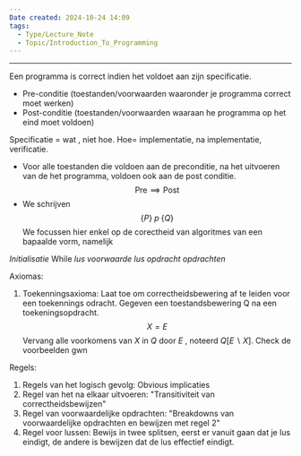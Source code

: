 ```yaml
---
Date created: 2024-10-24 14:09
tags:
  - Type/Lecture_Note
  - Topic/Introduction_To_Programming
---
```


---

Een programma is correct indien het voldoet aan zijn specificatie.
- Pre-conditie (toestanden/voorwaarden waaronder je programma correct moet werken)
- Post-conditie (toestanden/voorwaarden waaraan he programma op het eind moet voldoen)

Specificatie = wat , niet hoe. Hoe= implementatie, na implementatie, verificatie.
- Voor alle toestanden die voldoen aan de preconditie, na het uitvoeren van de het programma, voldoen ook aan de post conditie.$$ \text{Pre}\implies \text{Post} $$
- We schrijven $$ \{ P \}\;p\;\{ Q \} $$
We focussen hier enkel op de corectheid van algoritmes van een bapaalde vorm, namelijk

*Initialisatie*
While *lus voorwaarde*
	*lus opdracht*
*opdrachten*

Axiomas:
1. Toekenningsaxioma:  Laat toe om correctheidsbewering af te leiden voor een toekennings odracht. Gegeven een toestandsbewering Q na een toekeningsopdracht. $$ X=E $$Vervang alle voorkomens van $X$ in $Q$ door $E$ , noteerd $Q[E\backslash X]$. Check de voorbeelden gwn

Regels:
1. Regels van het logisch gevolg: Obvious implicaties
2. Regel van het na elkaar uitvoeren: "Transitiviteit van correctheidsbewijzen"
3. Regel van voorwaardelijke opdrachten: "Breakdowns van voorwaardelijke opdrachten en bewijzen met regel 2"
4. Regel voor lussen: Bewijs in twee splitsen, eerst er vanuit gaan dat je lus eindigt, de andere is bewijzen dat de lus effectief eindigt.

